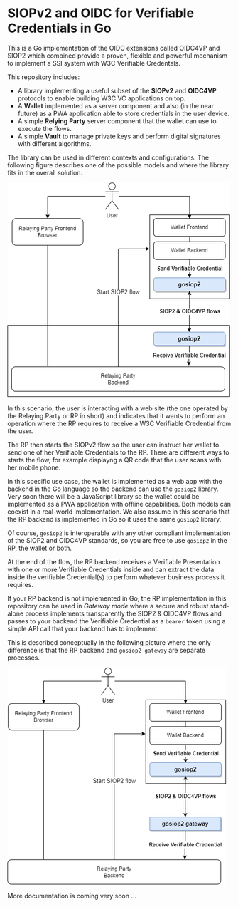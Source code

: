 # SIOPv2 and OIDC for Verifiable Credentials in Go

This is a Go implementation of the OIDC extensions called OIDC4VP and SIOP2 which combined provide a proven, flexible and powerful mechanism to implement a SSI system with W3C Verifiable Credentals.

This repository includes:

- A library implementing a useful subset of the **SIOPv2** and **OIDC4VP** protocols to enable building W3C VC applications on top.
- A **Wallet** implemented as a server component and also (in the near future) as a PWA application able to store credentials in the user device.
- A simple **Relying Party** server component that the wallet can use to execute the flows.
- A simple **Vault** to manage private keys and perform digital signatures with different algorithms.

The library can be used in different contexts and configurations. The following figure describes one of the possible models and where the library fits in the overall solution.

![](docs/images/concept_diagram.drawio.png)

In this scenario, the user is interacting with a web site (the one operated by the Relaying Party or RP in short) and indicates that it wants to perform an operation where the RP requires to receive a W3C Verifiable Credential from the user.

The RP then starts the SIOPv2 flow so the user can instruct her wallet to send one of her Verifiable Credentials to the RP. There are different ways to starts the flow, for example displayng a QR code that the user scans with her mobile phone.

In this specific use case, the wallet is implemented as a web app with the backend in the Go language so the backend can use the `gosiop2` library. Very soon there will be a JavaScript library so the wallet could be implemented as a PWA application with offline capabilities. Both models can coexist in a real-world implementation.
We also assume in this scenario that the RP backend is implemented in Go so it uses the same `gosiop2` library.

Of course, `gosiop2` is interoperable with any other compliant implementation of the SIOP2 and OIDC4VP standards, so you are free to use `gosiop2` in the RP, the wallet or both.

At the end of the flow, the RP backend receives a Verifiable Presentation with one or more Verifiable Credentials inside and can extract the data inside the verifiable Credential(s) to perform whatever business process it requires.

If your RP backend is not implemented in Go, the RP implementation in this repository can be used in *Gateway mode* where a secure and robust stand-alone process implements transparently the SIOP2 & OIDC4VP flows and passes to your backend the Verifiable Credential as a `bearer` token using a simple API call that your backend has to implement.

This is described conceptually in the following picture where the only difference is that the RP backend and `gosiop2 gateway` are separate processes.

![](docs/images/concept_diagram-as_gateway.drawio.png)

More documentation is coming very soon ...